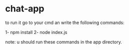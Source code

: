 # chat-app
to run it go to your cmd an write the following commands:

1-  npm install
2-  node index.js

note:
u should run these commands in the app directory.
